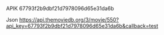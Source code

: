 APIK
67793f2b9dbf21d7978096d65e31da6b

Json
https://api.themoviedb.org/3/movie/550?api_key=67793f2b9dbf21d7978096d65e31da6b&callback=test